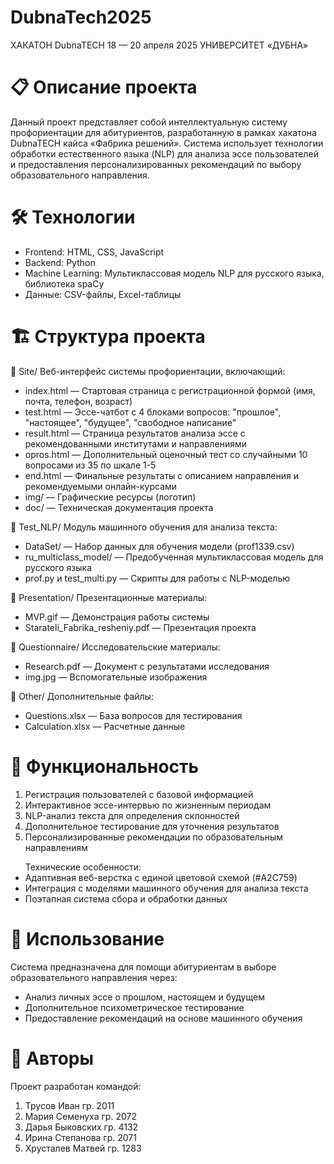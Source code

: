 # DubnaTech2025
ХАКАТОН DubnaTECH 18 — 20 апреля 2025 УНИВЕРСИТЕТ «ДУБНА»

# 📋 Описание проекта
Данный проект представляет собой интеллектуальную систему профориентации для абитуриентов, разработанную в рамках хакатона DubnaTECH кайса «Фабрика решений». 
Система использует технологии обработки естественного языка (NLP) для анализа эссе пользователей и предоставления персонализированных рекомендаций по выбору образовательного направления.

# 🛠️ Технологии
<ul>
  <li>Frontend: HTML, CSS, JavaScript</li>
  <li>Backend: Python</li>
  <li>Machine Learning: Мультиклассовая модель NLP для русского языка, библиотека spaCy</li>
  <li>Данные: CSV-файлы, Excel-таблицы</li>
</ul>

# 🏗️ Структура проекта
📁 Site/
Веб-интерфейс системы профориентации, включающий:
<ul>
  
  <li>index.html — Стартовая страница с регистрационной формой (имя, почта, телефон, возраст)</li>
  <li>test.html — Эссе-чатбот с 4 блоками вопросов: "прошлое", "настоящее", "будущее", "свободное написание"</li>
  <li>result.html — Страница результатов анализа эссе с рекомендованными институтами и направлениями</li>
  <li>opros.html — Дополнительный оценочный тест со случайными 10 вопросами из 35 по шкале 1-5</li>
  <li>end.html — Финальные результаты с описанием направления и рекомендуемыми онлайн-курсами</li>
  <li>img/ — Графические ресурсы (логотип)</li>
  <li>doc/ — Техническая документация проекта</li>
</ul>

📁 Test_NLP/
Модуль машинного обучения для анализа текста:
<ul>
  <li>DataSet/ — Набор данных для обучения модели (prof1339.csv)</li>
  <li>ru_multiclass_model/ — Предобученная мультиклассовая модель для русского языка</li>
  <li>prof.py и test_multi.py — Скрипты для работы с NLP-моделью</li>
</ul>

📁 Presentation/
Презентационные материалы:
<ul>
  <li>MVP.gif — Демонстрация работы системы</li>
  <li>Starateli_Fabrika_resheniy.pdf — Презентация проекта</li>
</ul>

📁 Questionnaire/
Исследовательские материалы:
<ul>
  <li>Research.pdf — Документ с результатами исследования</li>
  <li>img.jpg — Вспомогательные изображения</li>
</ul>

📁 Other/
Дополнительные файлы:
<ul>
  <li>Questions.xlsx — База вопросов для тестирования</li>
  <li>Calculation.xlsx — Расчетные данные</li>
</ul>

# 🎯 Функциональность

<ol>
  <li>Регистрация пользователей с базовой информацией</li>
  <li>Интерактивное эссе-интервью по жизненным периодам</li>
  <li>NLP-анализ текста для определения склонностей</li>
  <li>Дополнительное тестирование для уточнения результатов</li>
  <li>Персонализированные рекомендации по образовательным направлениям</li>
</ol>

<ul>
  Технические особенности:
  <li>Адаптивная веб-верстка с единой цветовой схемой (#A2C759)</li>
  <li>Интеграция с моделями машинного обучения для анализа текста</li>
  <li>Поэтапная система сбора и обработки данных</li>
</ul>

# 🚀 Использование
Система предназначена для помощи абитуриентам в выборе образовательного направления через:
<ul>

  <li>Анализ личных эссе о прошлом, настоящем и будущем</li>
  <li>Дополнительное психометрическое тестирование</li>
  <li>Предоставление рекомендаций на основе машинного обучения</li>
</ul>

# 📝 Авторы
Проект разработан командой:
<ol>
  <li>Трусов Иван гр. 2011</li>
  <li>Мария Семенуха гр. 2072</li>
  <li>Дарья Быковских гр. 4132</li>
  <li>Ирина Степанова гр. 2071</li>
  <li>Хрусталев Матвей гр. 1283</li>
</ol>
